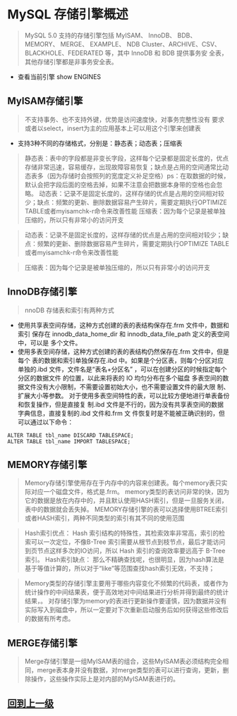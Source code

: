 # MySQL 存储引擎概述
> MySQL 5.0 支持的存储引擎包括 MyISAM、 InnoDB、 BDB、 MEMORY、 MERGE、 EXAMPLE、
  NDB Cluster、ARCHIVE、CSV、BLACKHOLE、FEDERATED 等，其中 InnoDB 和 BDB 提供事务安
  全表，其他存储引擎都是非事务安全表。
+ 查看当前引擎 show ENGINES

## MyISAM存储引擎
> 不支持事务、也不支持外键，优势是访问速度快，对事务完整性没有 要求或者以select，insert为主的应用基本上可以用这个引擎来创建表

* 支持3种不同的存储格式，分别是：静态表；动态表；压缩表

> 静态表：表中的字段都是非变长字段，这样每个记录都是固定长度的，优点存储非常迅速，容易缓存，出现故障容易恢复；缺点是占用的空间通常比动态表多（因为存储时会按照列的宽度定义补足空格）ps：在取数据的时候，默认会把字段后面的空格去掉，如果不注意会把数据本身带的空格也会忽略。
  动态表：记录不是固定长度的，这样存储的优点是占用的空间相对较少；缺点：频繁的更新、删除数据容易产生碎片，需要定期执行OPTIMIZE TABLE或者myisamchk-r命令来改善性能
  压缩表：因为每个记录是被单独压缩的，所以只有非常小的访问开支
  
> 动态表：记录不是固定长度的，这样存储的优点是占用的空间相对较少；缺点：频繁的更新、删除数据容易产生碎片，需要定期执行OPTIMIZE TABLE或者myisamchk-r命令来改善性能
  
> 压缩表：因为每个记录是被单独压缩的，所以只有非常小的访问开支

## InnoDB存储引擎
> nnoDB 存储表和索引有两种方式
* 使用共享表空间存储，这种方式创建的表的表结构保存在.frm 文件中，数据和索引
  保存在 innodb_data_home_dir 和 innodb_data_file_path 定义的表空间中，可以是
  多个文件。
* 使用多表空间存储，这种方式创建的表的表结构仍然保存在.frm 文件中，但是每个
  表的数据和索引单独保存在.ibd 中。如果是个分区表，则每个分区对应单独的.ibd
  文件，文件名是“表名+分区名” ，可以在创建分区的时候指定每个分区的数据文件
  的位置，以此来将表的 IO 均匀分布在多个磁盘
  多表空间的数据文件没有大小限制，不需要设置初始大小，也不需要设置文件的最大限
  制、扩展大小等参数。
  对于使用多表空间特性的表，可以比较方便地进行单表备份和恢复操作，但是直接复
  制.ibd 文件是不行的，因为没有共享表空间的数据字典信息，直接复制的.ibd 文件和.frm 文
  件恢复时是不能被正确识别的，但可以通过以下命令：
```
ALTER TABLE tbl_name DISCARD TABLESPACE;
ALTER TABLE tbl_name IMPORT TABLESPACE;
```
## MEMORY存储引擎
> Memory存储引擎使用存在于内存中的内容来创建表。每个memory表只实际对应一个磁盘文件，格式是.frm。
> memory类型的表访问非常的快，因为它的数据是放在内存中的，并且默认使用HASH索引，但是一旦服务关闭，表中的数据就会丢失掉。 
  MEMORY存储引擎的表可以选择使用BTREE索引或者HASH索引，两种不同类型的索引有其不同的使用范围
  
> Hash索引优点： 
  Hash 索引结构的特殊性，其检索效率非常高，索引的检索可以一次定位，不像B-Tree 索引需要从根节点到枝节点，最后才能访问到页节点这样多次的IO访问，所以 Hash 索引的查询效率要远高于 B-Tree 索引。 
  Hash索引缺点： 那么不精确查找呢，也很明显，因为hash算法是基于等值计算的，所以对于“like”等范围查找hash索引无效，不支持；
  
> Memory类型的存储引擎主要用于哪些内容变化不频繁的代码表，或者作为统计操作的中间结果表，便于高效地对中间结果进行分析并得到最终的统计结果，。
  对存储引擎为memory的表进行更新操作要谨慎，因为数据并没有实际写入到磁盘中，所以一定要对下次重新启动服务后如何获得这些修改后的数据有所考虑。
  
## MERGE存储引擎
> Merge存储引擎是一组MyISAM表的组合，这些MyISAM表必须结构完全相同，merge表本身并没有数据，对merge类型的表可以进行查询，更新，删除操作，这些操作实际上是对内部的MyISAM表进行的。


## [回到上一级](./index.md)